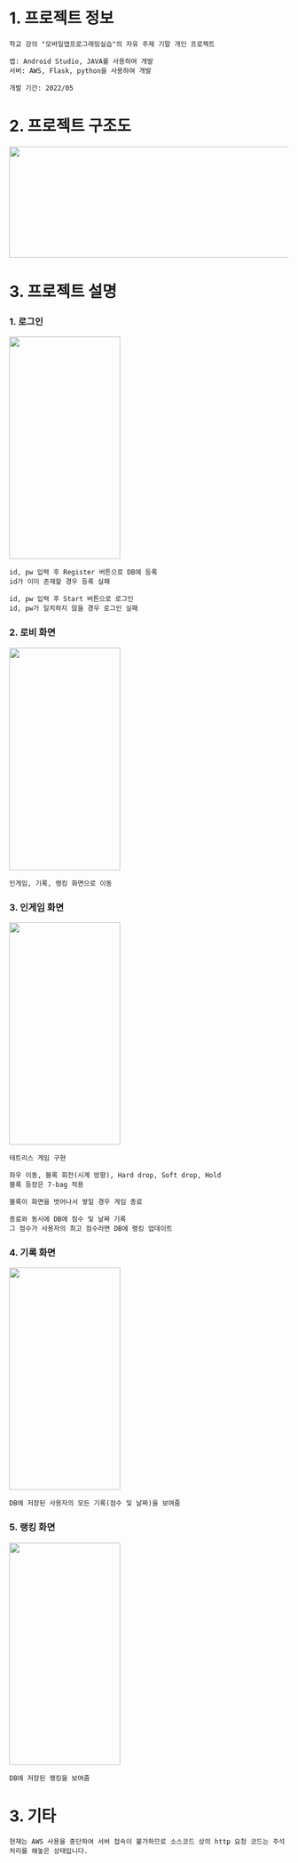 # 1. 프로젝트 정보

    학교 강의 "모바일앱프로그래밍실습"의 자유 주제 기말 개인 프로젝트
   
    앱: Android Studio, JAVA를 사용하여 개발
    서버: AWS, Flask, python을 사용하여 개발

    개발 기간: 2022/05

# 2. 프로젝트 구조도
<img src="https://github.com/slllldka/Tetris_App/assets/121309640/eaf4b33e-8a0c-47f0-87ae-3d15de0991a6" width="800" height="200"/>

# 3. 프로젝트 설명
  ### 1. 로그인
  <img src="https://github.com/slllldka/Tetris_App/assets/121309640/73cd645d-c00f-4b11-a95f-b81dfe2b77c0" width="200" height="400"/>
    
    id, pw 입력 후 Register 버튼으로 DB에 등록
    id가 이미 존재할 경우 등록 실패

    id, pw 입력 후 Start 버튼으로 로그인
    id, pw가 일치하지 않을 경우 로그인 실패
  
  ### 2. 로비 화면
  <img src="https://github.com/slllldka/Tetris_App/assets/121309640/983352d7-76cd-4a28-95db-f5278b3b8bab" width="200" height="400"/>
  
    인게임, 기록, 랭킹 화면으로 이동

  ### 3. 인게임 화면
  <img src="https://github.com/slllldka/Tetris_App/assets/121309640/45a52d32-0268-43ff-ad87-e76250f27c55" width="200" height="400"/>

    테트리스 게임 구현
    
    좌우 이동, 블록 회전(시계 방향), Hard drop, Soft drop, Hold
    블록 등장은 7-bag 적용
    
    블록이 화면을 벗어나서 쌓일 경우 게임 종료
    
    종료와 동시에 DB에 점수 및 날짜 기록
    그 점수가 사용자의 최고 점수라면 DB에 랭킹 업데이트

  ### 4. 기록 화면
  <img src="https://github.com/slllldka/Tetris_App/assets/121309640/e69601e3-6bd5-4c81-a5b5-1003203d4f70" width="200" height="400"/>

    DB에 저장된 사용자의 모든 기록(점수 및 날짜)을 보여줌

  ### 5. 랭킹 화면
  <img src="https://github.com/slllldka/Tetris_App/assets/121309640/a1b6c7e7-2b5a-4c2c-bd58-a9390b11cf71" width="200" height="400"/>
  
    DB에 저장된 랭킹을 보여줌
    

# 3. 기타

    현재는 AWS 사용을 중단하여 서버 접속이 불가하므로 소스코드 상의 http 요청 코드는 주석 처리를 해놓은 상태입니다.
  
